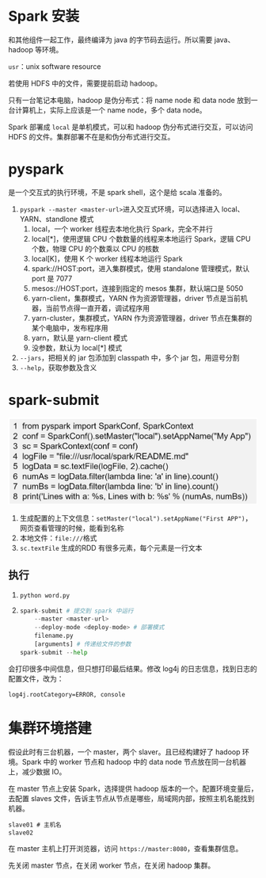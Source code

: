 # Spark 安装

和其他组件一起工作，最终编译为 java 的字节码去运行。所以需要 java、hadoop 等环境。

`usr`：unix software resource

若使用 HDFS 中的文件，需要提前启动 hadoop。

只有一台笔记本电脑，hadoop 是伪分布式：将 name node 和 data node 放到一台计算机上，实际上应该是一个 name node，多个 data node。

Spark 部署成 `local` 是单机模式，可以和 hadoop 伪分布式进行交互，可以访问 HDFS 的文件。集群部署不在是和伪分布式进行交互。

# pyspark

是一个交互式的执行环境，不是 spark shell，这个是给 scala 准备的。

1. `pyspark --master <master-url>`进入交互式环境，可以选择进入 local、YARN、standlone 模式
   1. local，一个 worker 线程去本地化执行 Spark，完全不并行
   2. local[*]，使用逻辑 CPU 个数数量的线程来本地运行 Spark，逻辑 CPU 个数，物理 CPU 的个数乘以 CPU 的核数
   3. local[K]，使用 K 个 worker 线程本地运行 Spark
   4. spark://HOST:port，进入集群模式，使用 standalone 管理模式，默认 port 是 7077
   5. mesos://HOST:port，连接到指定的 mesos 集群，默认端口是 5050
   6. yarn-client，集群模式，YARN 作为资源管理器，driver 节点是当前机器，当前节点得一直开着，调试程序用
   7. yarn-cluster，集群模式，YARN 作为资源管理器，driver 节点在集群的某个电脑中，发布程序用
   8. yarn，默认是 yarn-client 模式
   9. 没参数，默认为 local[*] 模式
2. `--jars`，把相关的 jar 包添加到 classpath 中，多个 jar 包，用逗号分割
3. `--help`，获取参数及含义

# spark-submit

![](figure/wordcountpy.png)

1. 生成配置的上下文信息：`setMaster("local").setAppName("First APP")`，网页查看管理的时候，能看到名称
2. 本地文件：`file:///`格式
3. `sc.textFile` 生成的RDD 有很多元素，每个元素是一行文本

## 执行

1. `python word.py`
2. 
    ```py
    spark-submit # 提交到 spark 中运行
        --master <master-url>
        --deploy-mode <deploy-mode> # 部署模式
        filename.py
        [arguments] # 传递给文件的参数
    spark-submit --help
    ```

会打印很多中间信息，但只想打印最后结果。修改 log4j 的日志信息，找到日志的配置文件，改为：
```log
log4j.rootCategory=ERROR, console
```

# 集群环境搭建

假设此时有三台机器，一个 master，两个 slaver。且已经构建好了 hadoop 环境。Spark 中的 worker 节点和 hadoop 中的 data node 节点放在同一台机器上，减少数据 IO。

在 master 节点上安装 Spark，选择提供 hadoop 版本的一个。配置环境变量后，去配置 slaves 文件，告诉主节点从节点是哪些，局域网内部，按照主机名能找到机器。
```spark
slave01 # 主机名
slave02
```

在 master 主机上打开浏览器，访问 `https://master:8080`，查看集群信息。

先关闭 master 节点，在关闭 worker 节点，在关闭 hadoop 集群。